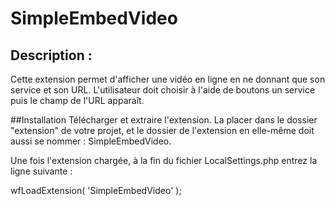 # SimpleEmbedVideo

## Description : 
Cette extension permet d'afficher une vidéo en ligne en ne donnant que son service et son URL. L'utilisateur doit choisir à l'aide de boutons un service puis le champ de l'URL apparaît. 

##Installation 
Télécharger et extraire l'extension. La placer dans le dossier "extension" de votre projet, et le dossier de l'extension en elle-même doit aussi se nommer : SimpleEmbedVideo.

Une fois l'extension chargée, à la fin du fichier LocalSettings.php entrez la ligne suivante : 

  wfLoadExtension( 'SimpleEmbedVideo' );
